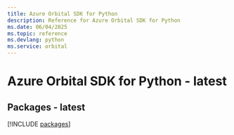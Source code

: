 ```yaml
---
title: Azure Orbital SDK for Python
description: Reference for Azure Orbital SDK for Python
ms.date: 06/04/2025
ms.topic: reference
ms.devlang: python
ms.service: orbital
---
```

# Azure Orbital SDK for Python - latest
## Packages - latest
[!INCLUDE [packages](orbital-index.md)]